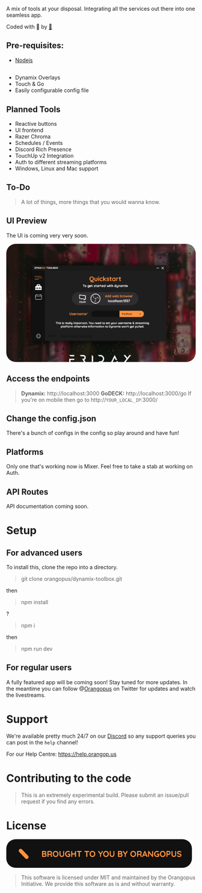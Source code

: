 A mix of tools at your disposal. Integrating all the services out there into one seamless app.

Coded with 🧡 by [🐙](https://orangop.us)

## Pre-requisites:
- [Nodejs](https://nodejs.org)

## 
- Dynamix Overlays
- Touch & Go
- Easily configurable config file

## Planned Tools
- Reactive buttons
- UI frontend
- Razer Chroma
- Schedules / Events
- Discord Rich Presence
- TouchUp v2 Integration
- Auth to different streaming platforms
- Windows, Linux and Mac support

## To-Do
  > A lot of things, more things that you would wanna know.

## UI Preview
The UI is coming very very soon. 

<img style="border-radius: 25px;" src="/images/preview.gif"/>

## Access the endpoints
  > **Dynamix:** http://localhost:3000
  > **GoDECK:** http://localhost:3000/go
  > If you're on mobile then go to http://`YOUR_LOCAL_IP`:3000/

## Change the config.json

There's a bunch of configs in the config so play around and have fun! 

## Platforms

Only one that's working now is Mixer. Feel free to take a stab at working on Auth.

## API Routes

API documentation coming soon.

# Setup 
## For advanced users

To install this, clone the repo into a directory.

> git clone orangopus/dynamix-toolbox.git

then

> npm install 

?

> npm i

then 

> npm run dev 

## For regular users

A fully featured app will be coming soon! Stay tuned for more updates. In the meantime you can follow  @[Orangopus](https://twitter.com/Orangopus) on Twitter for updates and watch the livestreams.

# Support

We're available pretty much 24/7 on our [Discord](https://go.orangop.us/discord) so any support queries you can post in the `help` channel!

For our Help Centre: https://help.orangop.us

# Contributing to the code

> This is an extremely experimental build. Please submit an issue/pull request if you find any errors.

# License

<img style="border-radius: 25px;" src="/images/authors.gif"/>

>This software is licensed under MIT and maintained by the Orangopus Initiative. We provide this software as is and without warranty. 
